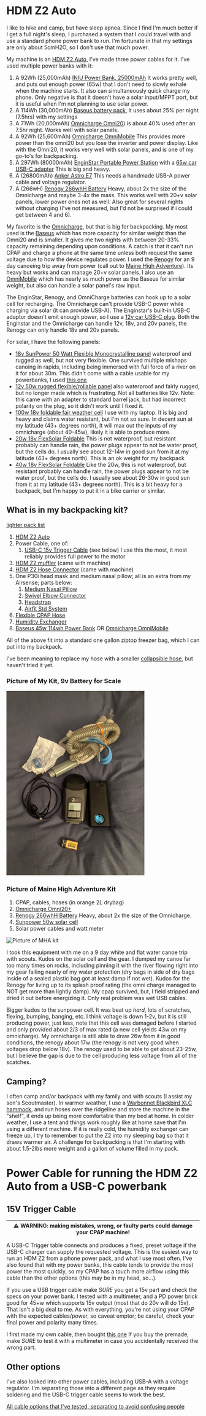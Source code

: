 # HDM Z2 Auto

I like to hike and camp, but have sleep apnea. Since I find I'm much better if I get a full night's sleep, I purchased a system that I could travel with and use a standard phone power bank to run. I'm fortunate in that my settings are only about 5cmH2O, so I don't use that much power.

My machine is an [HDM Z2 Auto](https://breas.us/products/cpaps-for-travel/z2-auto/),
I've made three power cables for it. I've used multiple power banks with it:
1. A 92Wh (25,000mAh) [INIU Power Bank, 25000mAh](https://www.amazon.com/gp/product/B08VDJP7WN) It works pretty well, and puts out enough power (65w) that I don't need to slowly exhale when the machine starts. It also can simultaneously quick charge my phone. Only negative is that it doesn't have a solar input/MPPT port, but it is useful when I'm not planning to use solar power.
1. A 114Wh (30,000mAh) [Baseus battery pack](https://www.amazon.com/gp/product/B08JV4W4NY), it uses about 25% per night (7.5hrs) with my settings
1. A 71Wh (20,000mAh) [Omnicharge Omni20](https://www.omnicharge.co/products/omni-20/)) is about 40% used after an 7.5hr night. Works well with solar panels.
1. A 92Wh (25,600mAh) [Omnicharge OmniMobile](https://www.amazon.com/gp/product/B07SR337PP) This provides more power than the omni20 but you lose the inverter and power display. Like with the Omni20, it works very well with solar panels, and is one of my go-to's for backpacking.
1. A 297Wh (80000mAh) [EnginStar Portable Power Station](https://www.amazon.com/gp/product/B07WQN41V9) with a [65w car USB-C adapter](https://www.amazon.com/gp/product/B08QZ7RTSW) This is big and heavy.
1. A (26800mAh) [Anker Astro E7](https://www.anker.com/ca/products/variant/astro-e7-26800mah-portable-charger/A1210012) This needs a handmade USB-A power cable and voltage regulator.
1. A (266wH) [Renogy 266whH Battery](https://www.amazon.com/gp/product/B0791WDZTW) Heavy, about 2x the size of the Omnicharge and maybe 3-4x the mass. This works well with 20+v solar panels, lower power ones not as well. Also great for several nights without charging (I've not measured, but I'd not be surprised if i could get between 4 and 6).

My favorite is the [Omnicharge](https://www.omnicharge.co/products/omni-20/), but that is big for backpacking. My most used is the [Baseus](https://www.amazon.com/gp/product/B08JV4W4NY) which has more capacity for similar weight than the Omni20 and is smaller. It gives me two nights with between 20-33% capacity remaining depending upon conditions. A catch is that it can't run CPAP and charge a phone at the same time unless both request the same voltage due to how the device regulates power. I used the [Renogy](https://www.amazon.com/gp/product/B0791WDZTW)  for an 9 day canoeing trip away from power (call out to [Maine High Adventure](https://www.mainehighadventure.org/)). Its heavy but works and can manage 20+v solar panels. I also use an [OmniMobile](https://www.amazon.com/gp/product/B07SR337PP) which has nearly as much power as the Baseus for similar weight, but also can handle a solar panel's raw input.

The EnginStar, Renogy, and OmniCharge batteries can hook up to a solar cell for recharging. The Omnicharge can't provide USB-C power while charging via solar (it can provide USB-A). The Enginstar's built-in USB-C adaptor doesn't emit enough power, so I use a [12v car USB-C plug](https://www.amazon.com/gp/product/B08QZ7RTSW). Both the Enginstar and the Omnicharge can handle 12v, 18v, and 20v panels, the Renogy can only handle 18v and 20v panels.


For solar, I have the following panels:
* [18v SunPower 50 Watt Flexible Monocrystalline panel](https://www.amazon.com/gp/product/B07C34GHGV) waterproof and rugged as well, but not very flexible. One survived multiple mishaps canoing in rapids, including being immersed with full force of a river on it for about 30m. This didn't come with a cable usable for my powerbanks, I used [this one](https://www.amazon.com/gp/product/B09HT2DX2G) 
* [12v 50w rugged flexible/rollable panel](https://www.amazon.com/gp/product/B09154L69K) also waterproof and fairly rugged, but no longer made which is frustrating. Not all batteries like 12v. Note: this came with an adapter to standard barrel jack, but had incorrect polarity on the plug, so it didn't work until I fixed it. 
* [100w 18v foldable fair weather cell](https://www.amazon.com/gp/product/B075YRKVMH) I use with my laptop. It is big and heavy and claims water resistant, but I'm not so sure. In decent sun at my latitude (43+ degrees north), It will max out the inputs of my omnicharge (about 40-45w), likely it is able to produce more.
* [20w 18v FlexSolar Foldable](https://www.amazon.com/gp/product/B09H6HN658) This is not waterproof, but resistant probably can handle rain, the power plugs appear to not be water proof, but the cells do. I usually see about 12-14w in good sun from it at my latitude (43+ degrees north). This is an ok weight for my backpack
* [40w 18v FlexSolar Foldable](https://www.amazon.com/gp/product/B09H6GGK55) Like the 20w, this is not waterproof, but resistant probably can handle rain, the power plugs appear to not be water proof, but the cells do. I usually see about 26-30w in good sun from it at my latitude (43+ degrees north). This is a bit heavy for a backpack, but I'm happy to put it in a bike carrier or similar.


## What is in my backpacking kit?

[lighter pack list](https://lighterpack.com/r/nuu8hm)

1. [HDM Z2 Auto](https://breas.us/products/cpaps-for-travel/z2-auto/)
1. Power Cable, one of:
   1. [USB-C 15v Trigger Cable](https://www.amazon.com/gp/product/B08NTTK8S9) (see below) I use this the most, it most reliably provides full power to the motor
1. [HDM Z2 muffler](https://www.cpapxchange.com/q-lite-in-line-cpap-bipap-muffler-kit.html) (came with machine)
1. [HDM Z2 Hose Connector](https://www.amazon.com/Replacement-Custom-Adapter-Design-Medical/dp/B07G4HKHX1) (came with machine)
1. One P30i head mask and medium nasal pillow; all is an extra from my Airsense; parts below:
   1. [Medium Nasal Pillow](https://www.amazon.com/gp/product/B07R6B17QS)
   1. [Swivel Elbow Connector](https://www.amazon.com/gp/product/B08H564YLP)
   1. [Headstrap](https://www.amazon.com/gp/product/B07P5HPCLR)
   1. [Airfit Std System](https://www.amazon.com/gp/product/B07P5FYYL3)
1. [Flexible CPAP Hose](https://www.amazon.com/Premium-Universal-CPAP-Tubing-Hose/dp/B01N4RGZ80)
1. [Humidity Exchanger](https://www.amazon.com/gp/product/B07PMNMTTC)
1. [Baseus 45w 114wh Power Bank](https://www.amazon.com/gp/product/B08JV4W4NY) OR [Omnicharge OmniMobile](https://www.amazon.com/gp/product/B07SR337PP)

All of the above fit into a standard one gallon ziptop freezer bag, which I can put into my backpack.

I've been meaning to replace my hose with a smaller [collapsible hose](https://www.amazon.com/INNOTECH-4332594073-TravelHose-Collapsible-CPAP/dp/B01B5DHJ5O), but haven't tried it yet.

### Picture of My Kit, 9v Battery for Scale
![Picture of my kit](images/cpap-image.png "Picture of my kit, 9v battery is for scale")

### Picture of Maine High Adventure Kit
1. CPAP, cables, hoses (in orange 2L drybag)
1. [Omnicharge Omni20+](https://www.omnicharge.co/products/omni-20/)
1. [Renogy 266whH Battery](https://www.amazon.com/gp/product/B0791WDZTW) Heavy, about 2x the size of the Omnicharge.
1. [Sunpower 50w solar cell](https://www.amazon.com/gp/product/B07C34GHGV)
1. Solar power cables and watt meter


![Picture of MHA kit](images/mha-cpap-solar-kit.jpg "Picture of my MHA kit, penny is for scale")

I took this equipment with me on a 9 day white and flat water canoe trip with scouts. Kudos on the solar cell and the gear. I dumped my canoe far too many times on rocks, including pinning it with the river flowing right into my gear failing nearly of my water protection (dry bags in side of dry bags inside of a sealed plastic bag got at least damp if not wet). Kudos for the Renogy for living up to its splash proof rating (the omni charge managed to NOT get more than lightly damp). My cpap survived, but, I field stripped and dried it out before energizing it. Only real problem was wet USB cables.

Bigger kudos to the sunpower cell. It was beat up *hard*, lots of scratches, flexing, bumping, banging, etc. I think voltage is down 1-2v, but it is still producing power, just less, note that this cell was damaged before I started and only provided about 2/3 of max rated (a new cell yields 43w on my omnicharge).  My omnicharge is still able to draw 26w from it in good conditions, the renogy about 17w (the renogy is not very good when voltages drop below 18v). The renogy used to be able to get about 23-25w, but I believe the gap is due to the cell producing less voltage from all of the scatches.


## Camping?

I often camp and/or backpack with my family and with scouts (I assist my son's Scoutmaster). In warmer weather, I use a [Warbonnet Blackbird XLC hammock](https://www.warbonnetoutdoors.com/product/blackbird-xlc/), and run hoses over the ridgeline and store the machine in the "shelf", it ends up being more comfortable than my bed at home. In colder weather, I use a tent and things work roughly like at home save that I'm using a different machine. If it is really cold, the humidity exchanger can freeze up, I try to remember to put the Z2 into my sleeping bag so that it draws warmer air. A challenge for backpacking is that I'm starting with about 1.5-2lbs more weight and a gallon of volume filled in my pack.

# Power Cable for running the HDM Z2 Auto from a USB-C powerbank

## 15V Trigger Cable

| :warning: WARNING: making mistakes, wrong, or faulty parts could damage your CPAP machine! |
| --- |

A USB-C Trigger table connects and produces a fixed, preset voltage if the USB-C charger can supply the requested voltage. This is the easiest way to run an HDM Z2 from a phone power pack, and what I use most often. I've also found that with my power banks, this cable tends to provide the most power the most quickly, so my CPAP has a touch more airflow using this cable than the other options (this may be in my head, so...).

If you use a USB trigger cable make *_SURE_* you get a 15v part and check the specs on your power bank. I tested with a multimeter, and a PD power brick good for 45+w which supports 15v output (most that do 20v will do 15v).  That isn't a big deal to me. As with everything, you're not using your CPAP with the expected cables/power, so caveat emptor; be careful, check your final power and polarity many times.

I first made my own cable, then bought [this one](https://www.amazon.com/gp/product/B08NTTK8S9) If you buy the premade, make _SURE_ to test it with a multimeter in case you accidentally received the wrong part.


## Other options

I've also looked into other power cables, including USB-A with a voltage regulator. I'm separating those into a different page as they require soldering and the USB-C trigger cable seems to work the best.

[All cable options that I've tested, separating to avoid confusing people](alternate_cables.md)

